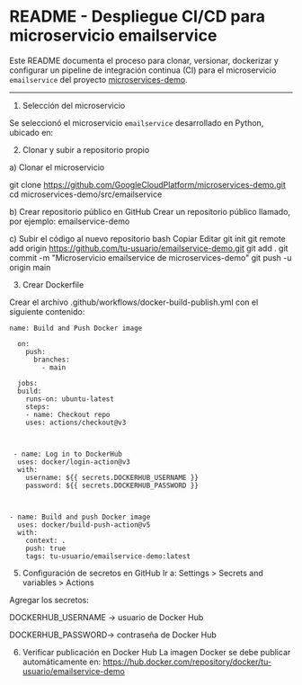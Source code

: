# README - Despliegue CI/CD para microservicio emailservice

Este README documenta el proceso para clonar, versionar, dockerizar y configurar un pipeline de integración continua (CI) para el microservicio `emailservice` del proyecto [microservices-demo](https://github.com/GoogleCloudPlatform/microservices-demo).

---

1. Selección del microservicio

Se seleccionó el microservicio `emailservice` desarrollado en Python, ubicado en:

2. Clonar y subir a repositorio propio

a) Clonar el microservicio


git clone https://github.com/GoogleCloudPlatform/microservices-demo.git
cd microservices-demo/src/emailservice

b) Crear repositorio público en GitHub
Crear un repositorio público llamado, por ejemplo:
emailservice-demo

c) Subir el código al nuevo repositorio
bash
Copiar
Editar
git init
git remote add origin https://github.com/tu-usuario/emailservice-demo.git
git add .
git commit -m "Microservicio emailservice de microservices-demo"
git push -u origin main

3. Crear Dockerfile

Crear el archivo .github/workflows/docker-build-publish.yml con el siguiente contenido:

    name: Build and Push Docker image

      on:
        push:
          branches:
            - main

      jobs:
      build:
        runs-on: ubuntu-latest
        steps:
        - name: Checkout repo
        uses: actions/checkout@v3



     - name: Log in to DockerHub
      uses: docker/login-action@v3
      with:
        username: ${{ secrets.DOCKERHUB_USERNAME }}
        password: ${{ secrets.DOCKERHUB_PASSWORD }}



    - name: Build and push Docker image
      uses: docker/build-push-action@v5
      with:
        context: .
        push: true
        tags: tu-usuario/emailservice-demo:latest

5. Configuración de secretos en GitHub
Ir a:
Settings > Secrets and variables > Actions

Agregar los secretos:

DOCKERHUB_USERNAME → usuario de Docker Hub

DOCKERHUB_PASSWORD→ contraseña de Docker Hub

6. Verificar publicación en Docker Hub
La imagen Docker se debe publicar automáticamente en:
https://hub.docker.com/repository/docker/tu-usuario/emailservice-demo

